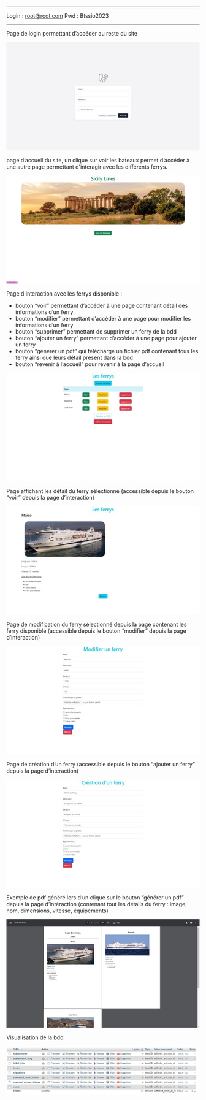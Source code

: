 
************
Login : root@root.com Pwd : Btssio2023
************

Page de login permettant d’accéder au reste du site

![](readmefiles/Aspose.Words.8fed5b3f-673a-4464-aae7-145e4d4b954d.001.jpeg)

page d’accueil du site, un clique sur voir les bateaux permet d’accéder à une autre page permettant d'interagir avec les différents ferrys.

![](readmefiles/Aspose.Words.8fed5b3f-673a-4464-aae7-145e4d4b954d.002.jpeg)

Page d'interaction avec les ferrys disponible :

- bouton “voir” permettant d’accéder à une page contenant détail des informations d’un ferry
- bouton “modifier” permettant d’accéder à une page pour modifier les informations d’un ferry
- bouton “supprimer” permettant de supprimer un ferry de la bdd
- bouton “ajouter un ferry” permettant d’accéder à une page pour ajouter un ferry
- bouton “générer un pdf” qui télécharge un fichier pdf contenant tous les ferry ainsi que leurs détail présent dans la bdd
- bouton “revenir à l’accueil” pour revenir à la page d’accueil

![](readmefiles/Aspose.Words.8fed5b3f-673a-4464-aae7-145e4d4b954d.003.jpeg)

Page affichant les détail du ferry sélectionné (accessible depuis le bouton “voir” depuis la page d’interaction)

![](readmefiles/Aspose.Words.8fed5b3f-673a-4464-aae7-145e4d4b954d.004.jpeg)

Page de modification du ferry sélectionné depuis la page contenant les ferry disponible (accessible depuis le bouton “modifier” depuis la page d’interaction)

![](readmefiles/Aspose.Words.8fed5b3f-673a-4464-aae7-145e4d4b954d.006.jpeg)

Page de création d’un ferry (accessible depuis le bouton “ajouter un ferry” depuis la page d’interaction)

![](readmefiles/Aspose.Words.8fed5b3f-673a-4464-aae7-145e4d4b954d.005.jpeg)

Exemple de pdf généré lors d’un clique sur le bouton “générer un pdf” depuis la page d’intéraction (contenant tout les détails du ferry : image, nom, dimensions, vitesse, équipements)

![](readmefiles/Aspose.Words.8fed5b3f-673a-4464-aae7-145e4d4b954d.007.jpeg)

Visualisation de la bdd

![](readmefiles/Aspose.Words.8fed5b3f-673a-4464-aae7-145e4d4b954d.008.jpeg)
